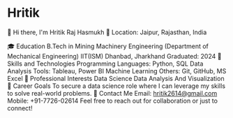 # Hritik
👋 Hi there, I'm Hritik Raj Hasmukh
📍 Location: Jaipur, Rajasthan, India

🎓 Education
B.Tech in Mining Machinery Engineering
(Department of Mechanical Engineering)
IIT(ISM) Dhanbad, Jharkhand
Graduated: 2024
💼 Skills and Technologies
Programming Languages: Python, SQL
Data Analysis Tools: Tableau, Power BI
Machine Learning
Others: Git, GitHub, MS Excel
🌱 Professional Interests
Data Science
Data Analysis And Visualization
🎯 Career Goals
To secure a data science role where I can leverage my skills to solve real-world problems.
📧 Contact Me
Email: hritik2614@gmail.com
Mobile: +91-7726-02614
Feel free to reach out for collaboration or just to connect!
